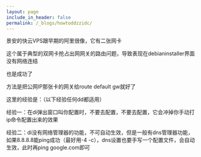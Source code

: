 ```yaml
---
layout: page
include_in_header: false
permalink: /_blogs/howtoddzzidc/
---
```

景安的快云VPS跟早期的阿里很像，它有二张网卡

这个属于典型的双网卡抢占出网网关的路由问题，导致表现在debianinstaller界面没有网络连结

也是成功了

方法是把公网IP那张卡的网关给route default gw就好了

这里的经验是：（以下经验任何dd都适用）

经验一：在di弹出窗口叫你配置时，不要去配置，不要去配置，它会冲掉你手动打ip命令配置出来的效果

经验二：di没有网络管理器的功能，不可自动生效，但是一般有dns管理器功能，如果8.8.8.8能ping成功（最好用-4 -c），dns设置也要手写一个配置文件，会自动生效，此时再ping google.com即可
